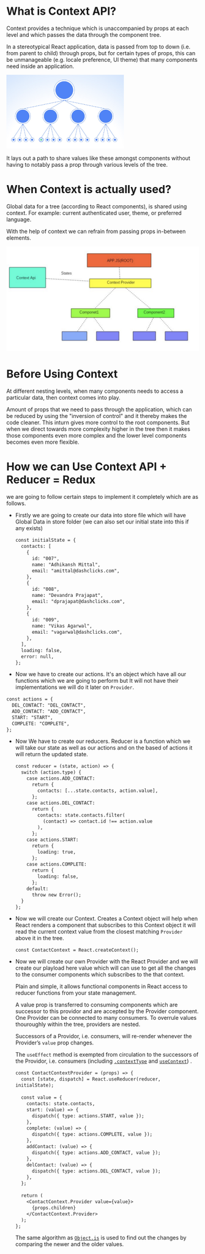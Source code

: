 # What is Context API?

Context provides a technique which is unaccompanied by props at each level and which passes the data through the component tree.

In a stereotypical React application, data is passed from top to down (i.e. from parent to child) through props, but for certain types of props, this can be unmanageable (e.g. locale preference, UI theme) that many components need inside an application. 

<img src="./images/image-20210116213604084.png" style="zoom:30%;" />

It lays out a path to share values like these amongst components without having to notably pass a prop through various levels of the tree.

# When Context is actually used?

Global data for a tree (according to React components), is shared using context. For example: current authenticated user, theme, or preferred language. 

With the help of context we can refrain from passing props in-between elements.

<img src="./images/image-20210116213822563.png" alt="image-20210116213822563" style="zoom:50%;" />

# Before Using Context

At different nesting levels, when many components needs to access a particular data, then context comes into play.

Amount of props that we need to pass through the application, which can be reduced by using the "inversion of control" and it thereby makes the code cleaner. This inturn gives more control to the root components. But when we direct towards more complexity higher in the tree then it makes those components even more complex and the lower level components becomes even more flexible.

# How we can Use Context API + Reducer = Redux

we are going to follow certain steps to implement it completely which are as follows.

- Firstly we are going to create our data into store file which will have Global Data in store folder (we can also set our initial state into this if any exists)

  ```react
  const initialState = {
    contacts: [
      {
        id: "007",
        name: "Adhikansh Mittal",
        email: "amittal@dashclicks.com",
      },
      {
        id: "008",
        name: "Devandra Prajapat",
        email: "dprajapat@dashclicks.com",
      },
      {
        id: "009",
        name: "Vikas Agarwal",
        email: "vagarwal@dashclicks.com",
      },
    ],
    loading: false,
    error: null,
  };
  ```



-  Now we have to create our actions. It's an object which have all our functions which we are going to perform but It will not have their implementations we will do it later on ``Provider``.

  ```react
  const actions = {
    DEL_CONTACT: "DEL_CONTACT",
    ADD_CONTACT: "ADD_CONTACT",
    START: "START",
    COMPLETE: "COMPLETE",
  };
  ```



- Now We have to create our reducers. Reducer is a function which we will take our state as well as our actions and on the based of actions it will return the updated state.

  ```react
  const reducer = (state, action) => {
    switch (action.type) {
      case actions.ADD_CONTACT:
        return {
          contacts: [...state.contacts, action.value],
        };
      case actions.DEL_CONTACT:
        return {
          contacts: state.contacts.filter(
            (contact) => contact.id !== action.value
          ),
        };
      case actions.START:
        return {
          loading: true,
        };
      case actions.COMPLETE:
        return {
          loading: false,
        };
      default:
        throw new Error();
    }
  };
  ```



- Now we will create our Context. Creates a Context object will help when React renders a component that subscribes to this Context object it will read the current context value from the closest matching `Provider` above it in the tree.

  ```react
  const ContactContext = React.createContext();
  ```



- Now we will create our own Provider with the React Provider and we will create our playload here value which will can use to get all the changes to the consumer components which subscribes to the that context.

  Plain and simple, it allows functional components in React access to reducer functions from your state management. 

  A value prop is transferred to consuming components which are successor to this providor and are accepted by the Provider component. One Provider can be connected to many consumers. To overrule values thouroughly within the tree, providers are nested. 

  Successors of a Providor, i.e. consumers, will re-render whenever the Provider’s `value` prop changes. 

  The `useEffect` method is exempted from circulation to the successors of the Providor, i.e. consumers  (including [`.contextType`](https://reactjs.org/docs/context.html#classcontexttype) and [`useContext`](https://reactjs.org/docs/hooks-reference.html#usecontext)) .

  ```react
  const ContactContextProvider = (props) => {
    const [state, dispatch] = React.useReducer(reducer, initialState);
  
    const value = {
      contacts: state.contacts,
      start: (value) => {
        dispatch({ type: actions.START, value });
      },
      complete: (value) => {
        dispatch({ type: actions.COMPLETE, value });
      },
      addContact: (value) => {
        dispatch({ type: actions.ADD_CONTACT, value });
      },
      delContact: (value) => {
        dispatch({ type: actions.DEL_CONTACT, value });
      },
    };
  
    return (
      <ContactContext.Provider value={value}>
        {props.children}
      </ContactContext.Provider>
    );
  };
  ```

  The same algorithm as [`Object.is`](https://developer.mozilla.org/en-US/docs/Web/JavaScript/Reference/Global_Objects/Object/is#Description) is used to find out the changes by comparing the newer and the older values. 

